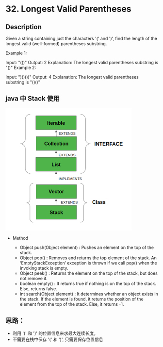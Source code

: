 # 32. Longest Valid Parentheses

## Description

Given a string containing just the characters '(' and ')', find the length of the longest valid (well-formed) parentheses substring.

Example 1:

Input: "(()"
Output: 2
Explanation: The longest valid parentheses substring is "()"
Example 2:

Input: ")()())"
Output: 4
Explanation: The longest valid parentheses substring is "()()"

## java 中 Stack 使用

![](Selection_028.png)

- Method

    - Object push(Object element) : Pushes an element on the top of the stack.
    - Object pop() : Removes and returns the top element of the stack. An ‘EmptyStackException’ exception is    thrown if we call pop() when the invoking stack is empty.
    - Object peek() : Returns the element on the top of the stack, but does not remove it.
    - boolean empty() : It returns true if nothing is on the top of the stack. Else, returns false.
    - int search(Object element) : It determines whether an object exists in the stack. If the element is       found, it returns the position of the element from the top of the stack. Else, it returns -1.

## 思路：

- 利用 '(' 和 ')' 的位置信息来求最大连续长度。
- 不需要在栈中保存 '(' 和 ')', 只需要保存位置信息